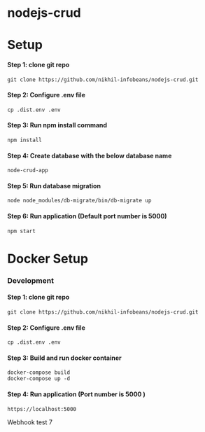 # nodejs-crud

# Setup

#### Step 1: clone git repo

```
git clone https://github.com/nikhil-infobeans/nodejs-crud.git
```
#### Step 2: Configure .env file

```
cp .dist.env .env
```
#### Step 3: Run npm install command

```
npm install
```
#### Step 4: Create database with the below database name

```
node-crud-app
```
#### Step 5: Run database migration

```
node node_modules/db-migrate/bin/db-migrate up
```
#### Step 6: Run application (Default port number is 5000)

```
npm start
```

# Docker Setup 
### Development

#### Step 1: clone git repo

```
git clone https://github.com/nikhil-infobeans/nodejs-crud.git
```

#### Step 2: Configure .env file

```
cp .dist.env .env
```

#### Step 3: Build and run docker container

```
docker-compose build
docker-compose up -d
```
#### Step 4: Run application (Port number is 5000 )

```
https://localhost:5000
```

Webhook test 7


